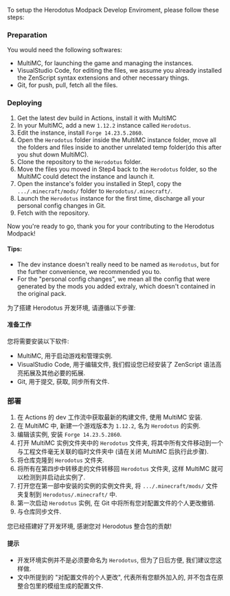 To setup the Herodotus Modpack Develop Enviroment, please follow these steps:

### Preparation
You would need the following softwares:
* MultiMC, for launching the game and managing the instances.
* VisualStudio Code, for editing the files, we assume you already installed the ZenScript syntax extensions and other necessary things.
* Git, for push, pull, fetch all the files.

### Deploying
1. Get the latest dev build in Actions, install it with MultiMC
2. In your MultiMC, add a new `1.12.2` instance called `Herodotus`.
3. Edit the instance, install `Forge 14.23.5.2860`.
4. Open the `Herodotus` folder inside the MultiMC instance folder, move all the folders and files inside to another unrelated temp folder(do this after you shut down MultiMC).
5. Clone the repository to the `Herodotus` folder.
6. Move the files you moved in Step4 back to the `Herodotus` folder, so the MultiMC could detect the instance and launch it.
7. Open the instance's folder you installed in Step1, copy the `.../.minecraft/mods/` folder to `Herodotus/.minecraft/`.
8. Launch the `Herodotus` instance for the first time, discharge all your personal config changes in Git.
9. Fetch with the repository.

Now you're ready to go, thank you for your contributing to the Herodotus Modpack!

#### Tips:
* The dev instance doesn't really need to be named as `Herodotus`, but for the further convenience, we recommended you to.
* For the "personal config changes", we mean all the config that were generated by the mods you added extraly, which doesn't contained in the original pack.





为了搭建 Herodotus 开发环境, 请遵循以下步骤:

#### 准备工作
您将需要安装以下软件:
* MultiMC, 用于启动游戏和管理实例.
* VisualStudio Code, 用于编辑文件, 我们假设您已经安装了 ZenScript 语法高亮拓展及其他必要的拓展.
* Git, 用于提交, 获取, 同步所有文件.

### 部署
1. 在 Actions 的 dev 工作流中获取最新的构建文件, 使用 MultiMC 安装.
2. 在 MultiMC 中, 新建一个游戏版本为 `1.12.2`, 名为 `Herodotus` 的实例.
3. 编辑该实例, 安装 `Forge 14.23.5.2860`.
4. 打开 MultiMC 实例文件夹中的 `Herodotus` 文件夹, 将其中所有文件移动到一个与工程文件毫无关联的临时文件夹中 (请在关闭 MultiMC 后执行此步骤).
5. 将仓库克隆到 `Herodotus` 文件夹.
6. 将所有在第四步中转移走的文件转移回 `Herodotus` 文件夹, 这样 MultiMC 就可以检测到并启动此实例了.
7. 打开您在第一部中安装的实例的实例文件夹, 将 `.../.minecraft/mods/` 文件夹复制到 `Herodotus/.minecraft/` 中.
8. 第一次启动 `Herodotus` 实例, 在 Git 中将所有您对配置文件的个人更改撤销.
9. 与仓库同步文件.

您已经搭建好了开发环境, 感谢您对 Herodotus 整合包的贡献!

#### 提示
* 开发环境实例并不是必须要命名为 `Herodotus`, 但为了日后方便, 我们建议您这样做.
* 文中所提到的 "对配置文件的个人更改", 代表所有您额外加入的, 并不包含在原整合包里的模组生成的配置文件.
